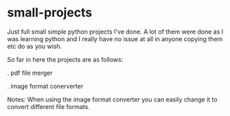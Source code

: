 # small-projects
Just full small simple python projects I've done. A lot of them were done as I was learning python and I really have no issue at all in anyone copying them etc do as you wish.

So far in here the projects are as follows:

. pdf file merger

. image format conerverter

Notes:
  When using the image format converter you can easily change it to convert different file formats.
